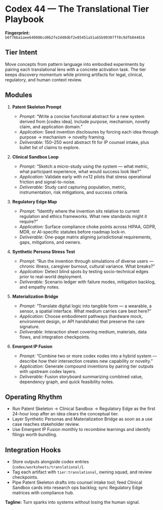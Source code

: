 # Codex 44 — The Translational Tier Playbook

**Fingerprint:** `b6f76ba1aee640086cd0b2fe2d40dbf2e85451a51ab5b99307ff8c9dfb844816`

## Tier Intent
Move concepts from pattern language into embodied experiments by pairing each translational lens with a concrete activation task. The tier keeps discovery momentum while priming artifacts for legal, clinical, regulatory, and human context review.

## Modules
1. **Patent Skeleton Prompt**  
   - *Prompt:* “Write a concise functional abstract for a new system derived from [codex idea]. Include purpose, mechanism, novelty claim, and application domain.”  
   - *Application:* Seed invention disclosures by forcing each idea through purpose → mechanism → novelty framing.  
   - *Deliverable:* 150–250 word abstract fit for IP counsel intake, plus bullet list of claims to explore.

2. **Clinical Sandbox Loop**  
   - *Prompt:* “Sketch a micro-study using the system — what metric, what participant experience, what would success look like?”  
   - *Application:* Validate early with n≤12 pilots that stress operational friction and signal-to-noise.  
   - *Deliverable:* Study card capturing population, metric, instrumentation, risk mitigations, and success criteria.

3. **Regulatory Edge Map**  
   - *Prompt:* “Identify where the invention sits relative to current regulation and ethics frameworks. What new standards might it require?”  
   - *Application:* Surface compliance choke points across HIPAA, GDPR, MDR, or AI-specific statutes before roadmap lock-in.  
   - *Deliverable:* One-page matrix aligning jurisdictional requirements, gaps, mitigations, and owners.

4. **Synthetic Persona Stress Test**  
   - *Prompt:* “Run the invention through simulations of diverse users — chronic illness, caregiver burnout, cultural variance. What breaks?”  
   - *Application:* Detect blind spots by testing socio-technical edges prior to real-world deployment.  
   - *Deliverable:* Scenario ledger with failure modes, mitigation backlog, and empathy notes.

5. **Materialization Bridge**  
   - *Prompt:* “Translate digital logic into tangible form — a wearable, a sensor, a spatial interface. What medium carries care best here?”  
   - *Application:* Choose embodiment pathways (hardware mock, environment design, or API handshake) that preserve the care signature.  
   - *Deliverable:* Interaction sheet covering medium, materials, data flows, and integration checkpoints.

6. **Emergent IP Fusion**  
   - *Prompt:* “Combine two or more codex nodes into a hybrid system — describe how their intersection creates new capability or novelty.”  
   - *Application:* Generate compound inventions by pairing tier outputs with upstream codex layers.  
   - *Deliverable:* Fusion storyboard summarizing combined value, dependency graph, and quick feasibility notes.

## Operating Rhythm
- Run Patent Skeleton → Clinical Sandbox → Regulatory Edge as the first 24-hour loop after an idea clears the conceptual tier.  
- Layer Synthetic Personas and Materialization Bridge as soon as a use case reaches stakeholder review.  
- Use Emergent IP Fusion monthly to recombine learnings and identify filings worth bundling.

## Integration Hooks
- Store outputs alongside codex entries (`codex/worksheets/translational/`).  
- Tag each artifact with `tier:translational`, owning squad, and review checkpoints.  
- Pipe Patent Skeleton drafts into counsel intake tool; feed Clinical Sandbox cards into research ops backlog; sync Regulatory Edge matrices with compliance hub.

**Tagline:** Turn sparks into systems without losing the human signal.
